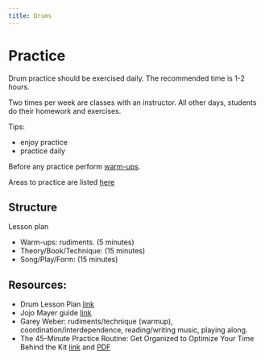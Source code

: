 ```yaml
---
title: Drums
---
```

# Practice

Drum practice should be exercised daily. The recommended time is 1-2 hours.

Two times per week are classes with an instructor. All other days, students do their homework and exercises.

Tips:
* enjoy practice
* practice daily

Before any practice perform [warm-ups](warmup.md).

Areas to practice are listed [here](practice-elements.md)

## Structure

Lesson plan

* Warm-ups: rudiments. (5 minutes)
* Theory/Book/Technique: (15 minutes)
* Song/Play/Form: (15 minutes)

## Resources:

* Drum Lesson Plan [link](http://drumlearner.com/drum-lesson-plan-teachers.php)
* Jojo Mayer guide [link](http://docslide.net/documents/mayer-secret-weapons-tip-guide.html)
* Garey Weber: rudiments/technique (warmup), coordination/interdependence, reading/writing music, playing along.
* The 45-Minute Practice Routine: Get Organized to Optimize Your Time Behind the Kit [link](https://www.moderndrummer.com/2013/12/video-45-minute-practice-routine-get-organized-optimize-time-behind-kit-january-2014-issue/) and [PDF](https://www.moderndrummer.com/wp-content/uploads/45-Minute-Practice-Routine.pdf)
